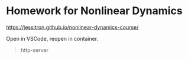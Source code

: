 # Homework for Nonlinear Dynamics

https://jessitron.github.io/nonlinear-dynamics-course/

Open in VSCode, reopen in container.

> http-server


